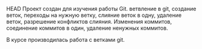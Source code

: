 HEAD
Проект создан для изучения работы Git.
ветвление в git, создание веток, переходы на нужную ветку, 
слияние веток в одну, удаление веток, разрешение конфликтов слияния. 
Изменения коммитов, соединение коммитов в один, 
удаление ненужных коммитов.

В курсе производилась работа с ветками git.

